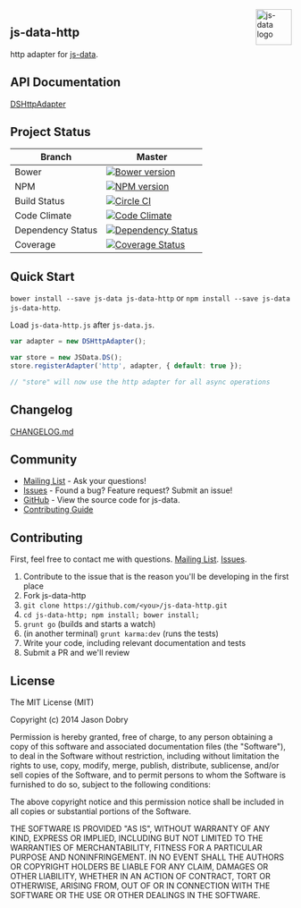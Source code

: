 <img src="https://raw.githubusercontent.com/js-data/js-data/master/js-data.png" alt="js-data logo" title="js-data" align="right" width="64" height="64" />

## js-data-http

http adapter for [js-data](http://www.js-data.io/).

## API Documentation
[DSHttpAdapter](http://www.js-data.io/docs/dshttpadapter)

## Project Status

| Branch | Master |
| ------ | ------ |
| Bower | [![Bower version](https://badge.fury.io/bo/js-data-http.png)](http://badge.fury.io/bo/js-data-http) |
| NPM | [![NPM version](https://badge.fury.io/js/js-data-http.png)](http://badge.fury.io/js/js-data-http) |
| Build Status | [![Circle CI](https://circleci.com/gh/js-data/js-data-http/tree/master.png?style=badge)](https://circleci.com/gh/js-data/js-data-http/tree/master) |
| Code Climate | [![Code Climate](https://codeclimate.com/github/js-data/js-data-http.png)](https://codeclimate.com/github/js-data/js-data-http) |
| Dependency Status | [![Dependency Status](https://gemnasium.com/js-data/js-data-http.png)](https://gemnasium.com/js-data/js-data-http) |
| Coverage | [![Coverage Status](https://coveralls.io/repos/js-data/js-data-http/badge.png?branch=master)](https://coveralls.io/r/js-data/js-data-http?branch=master) |

## Quick Start
`bower install --save js-data js-data-http` or `npm install --save js-data js-data-http`.

Load `js-data-http.js` after `js-data.js`.

```js
var adapter = new DSHttpAdapter();

var store = new JSData.DS();
store.registerAdapter('http', adapter, { default: true });

// "store" will now use the http adapter for all async operations
```

## Changelog
[CHANGELOG.md](https://github.com/js-data/js-data-http/blob/master/CHANGELOG.md)

## Community
- [Mailing List](https://groups.io/org/groupsio/jsdata) - Ask your questions!
- [Issues](https://github.com/js-data/js-data-http/issues) - Found a bug? Feature request? Submit an issue!
- [GitHub](https://github.com/js-data/js-data-http) - View the source code for js-data.
- [Contributing Guide](https://github.com/js-data/js-data-http/blob/master/CONTRIBUTING.md)

## Contributing

First, feel free to contact me with questions. [Mailing List](https://groups.io/org/groupsio/jsdata). [Issues](https://github.com/js-data/js-data-http/issues).

1. Contribute to the issue that is the reason you'll be developing in the first place
1. Fork js-data-http
1. `git clone https://github.com/<you>/js-data-http.git`
1. `cd js-data-http; npm install; bower install;`
1. `grunt go` (builds and starts a watch)
1. (in another terminal) `grunt karma:dev` (runs the tests)
1. Write your code, including relevant documentation and tests
1. Submit a PR and we'll review

## License

The MIT License (MIT)

Copyright (c) 2014 Jason Dobry

Permission is hereby granted, free of charge, to any person obtaining a copy
of this software and associated documentation files (the "Software"), to deal
in the Software without restriction, including without limitation the rights
to use, copy, modify, merge, publish, distribute, sublicense, and/or sell
copies of the Software, and to permit persons to whom the Software is
furnished to do so, subject to the following conditions:

The above copyright notice and this permission notice shall be included in all
copies or substantial portions of the Software.

THE SOFTWARE IS PROVIDED "AS IS", WITHOUT WARRANTY OF ANY KIND, EXPRESS OR
IMPLIED, INCLUDING BUT NOT LIMITED TO THE WARRANTIES OF MERCHANTABILITY,
FITNESS FOR A PARTICULAR PURPOSE AND NONINFRINGEMENT. IN NO EVENT SHALL THE
AUTHORS OR COPYRIGHT HOLDERS BE LIABLE FOR ANY CLAIM, DAMAGES OR OTHER
LIABILITY, WHETHER IN AN ACTION OF CONTRACT, TORT OR OTHERWISE, ARISING FROM,
OUT OF OR IN CONNECTION WITH THE SOFTWARE OR THE USE OR OTHER DEALINGS IN THE
SOFTWARE.

